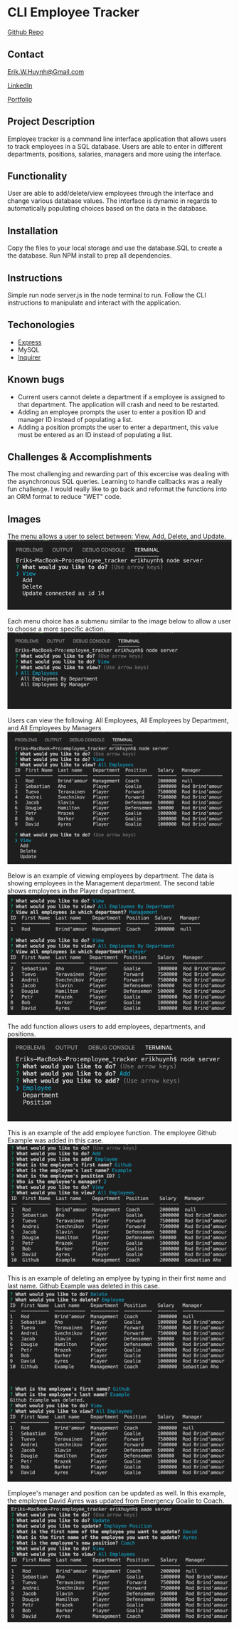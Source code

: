 # CLI Employee Tracker

[Github Repo](https://github.com/E-Huynh/employee_tracker)

## Contact

Erik.W.Huynh@Gmail.com

[LinkedIn](https://www.linkedin.com/in/erik-huynh-228321196/)

[Portfolio](https://e-huynh.github.io/updated_portfolio/)

## Project Description
Employee tracker is a command line interface application that allows users to track employees in a SQL database. Users are able to enter in different departments, positions, salaries, managers and more using the interface. 
## Functionality
User are able to add/delete/view employees through the interface and change various database values. The interface is dynamic in regards to automatically populating choices based on the data in the database. 
## Installation
Copy the files to your local storage and use the database.SQL to create a the database. Run NPM install to prep all dependencies.
## Instructions
Simple run node server.js in the node terminal to run. Follow the CLI instructions to manipulate and interact with the application.
  
## Techonologies
  * [Express](https://expressjs.com/)
  * MySQL
  * [Inquirer](https://www.npmjs.com/package/inquirer)
## Known bugs
  * Current users cannot delete a department if a employee is assigned to that department. The application will crash and need to be restarted.
  * Adding an employee prompts the user to enter a position ID and manager ID instead of populating a list. 
  * Adding a position prompts the user to enter a department, this value must be entered as an ID instead of populating a list.
  
## Challenges & Accomplishments
The most challenging and rewarding part of this excercise was dealing with the asynchronous SQL queries. Learning to handle callbacks was a really fun challenge. I would really like to go back and reformat the functions into an ORM format to reduce "WET" code.
## Images
The menu allows a user to select between: View, Add, Delete, and Update.
![Menu](https://github.com/E-Huynh/employee_tracker/blob/master/Assets/Menu.png?raw=true)

Each menu choice has a submenu similar to the image below to allow a user to choose a more specific action.
![Submenu](https://github.com/E-Huynh/employee_tracker/blob/master/Assets/Submenu.png?raw=true)

Users can view the following: All Employees, All Employees by Department, and All Employees by Managers
![View Employees](https://github.com/E-Huynh/employee_tracker/blob/master/Assets/View%20Employees.png?raw=true)

Below is an example of viewing employees by department. The data is showing employees in the Management department. The second table shows employees in the Player department.
![View by Department](https://github.com/E-Huynh/employee_tracker/blob/master/Assets/View%20by%20Department.png?raw=true)

The add function allows users to add employees, departments, and positions.
![Add Submenu](https://github.com/E-Huynh/employee_tracker/blob/master/Assets/Add%20submenu.png?raw=true)

This is an example of the add employee function. The employee Github Example was added in this case.
![Add Employee](https://github.com/E-Huynh/employee_tracker/blob/master/Assets/Adding%20employee.png?raw=true)

This is an example of deleting an emplyee by typing in their first name and last name. Github Example was deleted in this case.
![Delete Employee](https://github.com/E-Huynh/employee_tracker/blob/master/Assets/Delete%20Employee.png?raw=true)

Employee's manager and position can be updated as well. In this example, the employee David Ayres was updated from Emergency Goalie to Coach.
![Update Employee](https://github.com/E-Huynh/employee_tracker/blob/master/Assets/Updating%20employee%20position.png?raw=true)

